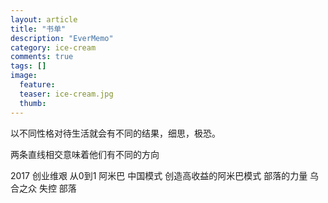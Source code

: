 ```yaml
---
layout: article
title: "书单"
description: "EverMemo"
category: ice-cream
comments: true
tags: []
image:
  feature:
  teaser: ice-cream.jpg
  thumb:
---
```

以不同性格对待生活就会有不同的结果，细思，极恐。

 两条直线相交意味着他们有不同的方向


 2017
 创业维艰
 从0到1
 阿米巴 中国模式
 创造高收益的阿米巴模式
 部落的力量
 乌合之众
 失控
 部落
